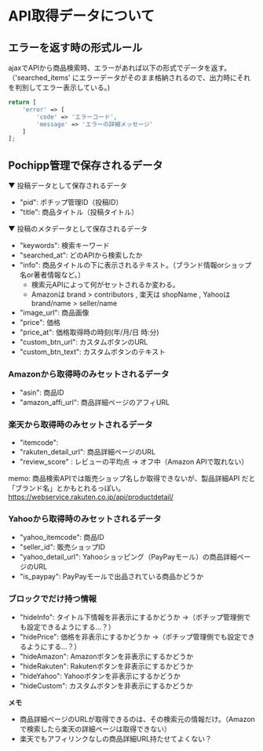 # API取得データについて


## エラーを返す時の形式ルール

ajaxでAPIから商品検索時、エラーがあれば以下の形式でデータを返す。
（'searched_items' にエラーデータがそのまま格納されるので、出力時にそれを判別してエラー表示している。)

```php
return [
    'error' => [
        'code' => 'エラーコード',
        'message' => 'エラーの詳細メッセージ'
    ]
];
```


## Pochipp管理で保存されるデータ

▼ 投稿データとして保存されるデータ

- "pid": ポチップ管理ID（投稿ID）
- "title": 商品タイトル（投稿タイトル）

▼ 投稿のメタデータとして保存されるデータ
- "keywords": 検索キーワード
- "searched_at": どのAPIから検索したか
- "info": 商品タイトルの下に表示されるテキスト。（ブランド情報orショップ名or著者情報など。）
    - 検索元APIによって何がセットされるか変わる。
    - Amazonは brand > contributors , 楽天は shopName , Yahooは brand/name > seller/name
- "image_url": 商品画像
- "price": 価格
- "price_at": 価格取得時の時刻(年/月/日 時:分)
- "custom_btn_url": カスタムボタンのURL
- "custom_btn_text": カスタムボタンのテキスト



### Amazonから取得時のみセットされるデータ

- "asin": 商品ID
- "amazon_affi_url": 商品詳細ページのアフィURL


### 楽天から取得時のみセットされるデータ

- "itemcode": 
- "rakuten_detail_url": 商品詳細ページのURL
- "review_score" : レビューの平均点 -> オフ中（Amazon APIで取れない）

memo: 商品検索APIでは販売ショップ名しか取得できないが、製品詳細API だと「ブランド名」とかもとれるっぽい。
https://webservice.rakuten.co.jp/api/productdetail/


### Yahooから取得時のみセットされるデータ

- "yahoo_itemcode": 商品ID
- "seller_id": 販売ショップID
- "yahoo_detail_url": Yahooショッピング（PayPayモール）の商品詳細ページのURL
- "is_paypay": PayPayモールで出品されている商品かどうか


### ブロックでだけ持つ情報

- "hideInfo": タイトル下情報を非表示にするかどうか ->（ポチップ管理側でも設定できるようにする...？）
- "hidePrice": 価格を非表示にするかどうか ->（ポチップ管理側でも設定できるようにする...？）
- "hideAmazon": Amazonボタンを非表示にするかどうか
- "hideRakuten": Rakutenボタンを非表示にするかどうか
- "hideYahoo": Yahooボタンを非表示にするかどうか
- "hideCustom": カスタムボタンを非表示にするかどうか


**メモ**
- 商品詳細ページのURLが取得できるのは、その検索元の情報だけ。（Amazonで検索したら楽天の詳細ページは取得できない）
- 楽天でもアフィリンクなしの商品詳細URL持たせてよくない？
